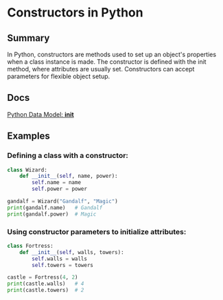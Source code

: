 # Constructors in Python

## Summary

In Python, constructors are methods used to set up an object's properties when a class instance is made. The constructor is defined with the init method, where attributes are usually set. Constructors can accept parameters for flexible object setup.

## Docs

[Python Data Model: __init__](https://docs.python.org/3/reference/datamodel.html#object.__init__)

## Examples

### Defining a class with a constructor:
```python 
class Wizard:
    def __init__(self, name, power):
        self.name = name
        self.power = power

gandalf = Wizard("Gandalf", "Magic")
print(gandalf.name)   # Gandalf
print(gandalf.power)  # Magic
```
### Using constructor parameters to initialize attributes:
```python
class Fortress:
    def __init__(self, walls, towers):
        self.walls = walls
        self.towers = towers

castle = Fortress(4, 2)
print(castle.walls)   # 4
print(castle.towers)  # 2
```